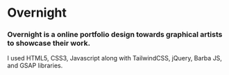 # Overnight

### Overnight is a online portfolio design towards graphical artists to showcase their work.

I used HTML5, CSS3, Javascript along with TailwindCSS, jQuery, Barba JS, and GSAP libraries.
